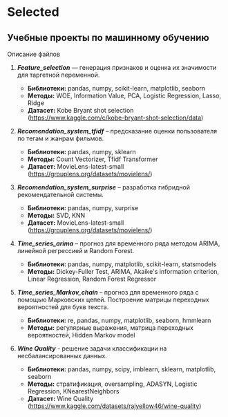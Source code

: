 ﻿# Selected
## Учебные проекты по машинному обучению

Описание файлов

1. ***Feature_selection*** — генерация признаков и оценка их значимости для таргетной переменной.
    * **Библиотеки:** pandas, numpy, scikit-learn, matplotlib, seaborn
    * **Методы:** WOE, Information Value, PCA, Logistic Regression, Lasso, Ridge
    * **Датасет:** Kobe Bryant shot selection (https://www.kaggle.com/c/kobe-bryant-shot-selection/data)

2. ***Recomendation_system_tfidf*** – предсказание оценки пользователя по тегам и жанрам фильмов.
    * **Библиотеки:** pandas, numpy, sklearn
    * **Методы:** Count Vectorizer, Tfidf Transformer
    * **Датасет:** MovieLens-latest-small (https://grouplens.org/datasets/movielens/)

3. ***Recomendation_system_surprise*** – разработка гибридной рекомендательной системы.
    * **Библиотеки:** pandas, numpy, surprise
    * **Методы:** SVD, KNN
    * **Датасет:** MovieLens-latest-small (https://grouplens.org/datasets/movielens/)

4. ***Time_series_arima*** – прогноз для временного ряда методом ARIMA, линейной регрессией и Random Forest.
    * **Библиотеки:** pandas, numpy, matplotlib, scikit-learn, statsmodels
    * **Методы:** Dickey-Fuller Test, ARIMA, Akaike's information criterion, Linear Regression, Random Forest Regressor

5. ***Time_series_Markov_chain*** – прогноз для временного ряда с помощью Марковских цепей. Построение матрицы переходных вероятностей для букв текста.
    * **Библиотеки:** re, pandas, numpy, matplotlib, seaborn, hmmlearn
    * **Методы:** регулярные выражения, матрица переходных вероятностей, Hidden Markov model

6. ***Wine Quality*** - решение задачи классификации на несбалансированных данных.
   * **Библиотеки:** pandas, numpy, scipy, imblearn, sklearn, matplotlib, seaborn
   * **Методы:** стратификация, oversampling, ADASYN, Logistic Regression, KNearestNeighbors
   * **Датасет:** Wine Quality (https://www.kaggle.com/datasets/rajyellow46/wine-quality)

